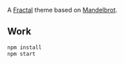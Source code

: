 A [Fractal](http://fractal.build/) theme based on [Mandelbrot](https://github.com/frctl/mandelbrot).

## Work

```bash
npm install
npm start
```
